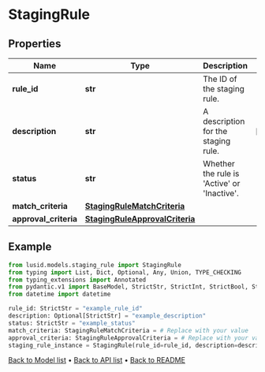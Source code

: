 # StagingRule

## Properties
Name | Type | Description | Notes
------------ | ------------- | ------------- | -------------
**rule_id** | **str** | The ID of the staging rule. | 
**description** | **str** | A description for the staging rule. | [optional] 
**status** | **str** | Whether the rule is &#39;Active&#39; or &#39;Inactive&#39;. | 
**match_criteria** | [**StagingRuleMatchCriteria**](StagingRuleMatchCriteria.md) |  | 
**approval_criteria** | [**StagingRuleApprovalCriteria**](StagingRuleApprovalCriteria.md) |  | 
## Example

```python
from lusid.models.staging_rule import StagingRule
from typing import List, Dict, Optional, Any, Union, TYPE_CHECKING
from typing_extensions import Annotated
from pydantic.v1 import BaseModel, StrictStr, StrictInt, StrictBool, StrictFloat, StrictBytes, Field, validator, ValidationError, conlist, constr
from datetime import datetime

rule_id: StrictStr = "example_rule_id"
description: Optional[StrictStr] = "example_description"
status: StrictStr = "example_status"
match_criteria: StagingRuleMatchCriteria = # Replace with your value
approval_criteria: StagingRuleApprovalCriteria = # Replace with your value
staging_rule_instance = StagingRule(rule_id=rule_id, description=description, status=status, match_criteria=match_criteria, approval_criteria=approval_criteria)

```

[Back to Model list](../README.md#documentation-for-models) &#8226; [Back to API list](../README.md#documentation-for-api-endpoints) &#8226; [Back to README](../README.md)

